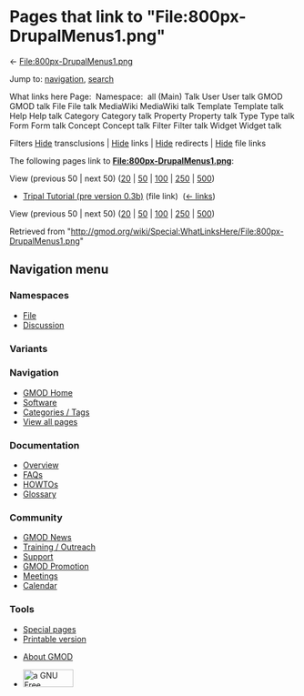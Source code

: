 <div id="mw-page-base" class="noprint">

</div>

<div id="mw-head-base" class="noprint">

</div>

<div id="content" class="mw-body" role="main">

<span id="top"></span>

<div id="mw-js-message" style="display:none;">

</div>



# <span dir="auto">Pages that link to "File:800px-DrupalMenus1.png"</span>

<div id="bodyContent">

<div id="contentSub">

←
[File:800px-DrupalMenus1.png](/wiki/File:800px-DrupalMenus1.png "File:800px-DrupalMenus1.png")

</div>

<div id="jump-to-nav" class="mw-jump">

Jump to: [navigation](#mw-navigation), [search](#p-search)

</div>

<div id="mw-content-text">

What links here Page:  Namespace:  all (Main) Talk User User talk GMOD
GMOD talk File File talk MediaWiki MediaWiki talk Template Template talk
Help Help talk Category Category talk Property Property talk Type Type
talk Form Form talk Concept Concept talk Filter Filter talk Widget
Widget talk

Filters
[Hide](/mediawiki/index.php?title=Special:WhatLinksHere/File:800px-DrupalMenus1.png&hidetrans=1 "Special:WhatLinksHere/File:800px-DrupalMenus1.png")
transclusions \|
[Hide](/mediawiki/index.php?title=Special:WhatLinksHere/File:800px-DrupalMenus1.png&hidelinks=1 "Special:WhatLinksHere/File:800px-DrupalMenus1.png")
links \|
[Hide](/mediawiki/index.php?title=Special:WhatLinksHere/File:800px-DrupalMenus1.png&hideredirs=1 "Special:WhatLinksHere/File:800px-DrupalMenus1.png")
redirects \|
[Hide](/mediawiki/index.php?title=Special:WhatLinksHere/File:800px-DrupalMenus1.png&hideimages=1 "Special:WhatLinksHere/File:800px-DrupalMenus1.png")
file links

The following pages link to
**[File:800px-DrupalMenus1.png](/wiki/File:800px-DrupalMenus1.png "File:800px-DrupalMenus1.png")**:

View (previous 50 \| next 50)
([20](/mediawiki/index.php?title=Special:WhatLinksHere/File:800px-DrupalMenus1.png&limit=20 "Special:WhatLinksHere/File:800px-DrupalMenus1.png")
\|
[50](/mediawiki/index.php?title=Special:WhatLinksHere/File:800px-DrupalMenus1.png&limit=50 "Special:WhatLinksHere/File:800px-DrupalMenus1.png")
\|
[100](/mediawiki/index.php?title=Special:WhatLinksHere/File:800px-DrupalMenus1.png&limit=100 "Special:WhatLinksHere/File:800px-DrupalMenus1.png")
\|
[250](/mediawiki/index.php?title=Special:WhatLinksHere/File:800px-DrupalMenus1.png&limit=250 "Special:WhatLinksHere/File:800px-DrupalMenus1.png")
\|
[500](/mediawiki/index.php?title=Special:WhatLinksHere/File:800px-DrupalMenus1.png&limit=500 "Special:WhatLinksHere/File:800px-DrupalMenus1.png"))

- [Tripal Tutorial (pre version
  0.3b)](/wiki/Tripal_Tutorial_(pre_version_0.3b) "Tripal Tutorial (pre version 0.3b)")
  (file link) ‎ <span class="mw-whatlinkshere-tools">([←
  links](/mediawiki/index.php?title=Special:WhatLinksHere&target=Tripal+Tutorial+%28pre+version+0.3b%29 "Special:WhatLinksHere"))</span>

View (previous 50 \| next 50)
([20](/mediawiki/index.php?title=Special:WhatLinksHere/File:800px-DrupalMenus1.png&limit=20 "Special:WhatLinksHere/File:800px-DrupalMenus1.png")
\|
[50](/mediawiki/index.php?title=Special:WhatLinksHere/File:800px-DrupalMenus1.png&limit=50 "Special:WhatLinksHere/File:800px-DrupalMenus1.png")
\|
[100](/mediawiki/index.php?title=Special:WhatLinksHere/File:800px-DrupalMenus1.png&limit=100 "Special:WhatLinksHere/File:800px-DrupalMenus1.png")
\|
[250](/mediawiki/index.php?title=Special:WhatLinksHere/File:800px-DrupalMenus1.png&limit=250 "Special:WhatLinksHere/File:800px-DrupalMenus1.png")
\|
[500](/mediawiki/index.php?title=Special:WhatLinksHere/File:800px-DrupalMenus1.png&limit=500 "Special:WhatLinksHere/File:800px-DrupalMenus1.png"))

</div>

<div class="printfooter">

Retrieved from
"<http://gmod.org/wiki/Special:WhatLinksHere/File:800px-DrupalMenus1.png>"

</div>

<div id="catlinks" class="catlinks catlinks-allhidden">

</div>

<div class="visualClear">

</div>

</div>

</div>

<div id="mw-navigation">

## Navigation menu

<div id="mw-head">



<div id="left-navigation">

<div id="p-namespaces" class="vectorTabs" role="navigation"
aria-labelledby="p-namespaces-label">

### Namespaces

- <span id="ca-nstab-image"><a href="/wiki/File:800px-DrupalMenus1.png" accesskey="c"
  title="View the file page [c]">File</a></span>
- <span id="ca-talk"><a
  href="/mediawiki/index.php?title=File_talk:800px-DrupalMenus1.png&amp;action=edit&amp;redlink=1"
  accesskey="t"
  title="Discussion about the content page [t]">Discussion</a></span>

</div>

<div id="p-variants" class="vectorMenu emptyPortlet" role="navigation"
aria-labelledby="p-variants-label">

### 

### Variants[](#)

<div class="menu">

</div>

</div>

</div>

<div id="right-navigation">





</div>



</div>

</div>

</div>

<div id="mw-panel">

<div id="p-logo" role="banner">

<a href="/wiki/Main_Page"
style="background-image: url(http://gmod.org/images/GMOD-cogs.png);"
title="Visit the main page"></a>

</div>

<div id="p-Navigation" class="portal" role="navigation"
aria-labelledby="p-Navigation-label">

### Navigation

<div class="body">

- <span id="n-GMOD-Home">[GMOD Home](/wiki/Main_Page)</span>
- <span id="n-Software">[Software](/wiki/GMOD_Components)</span>
- <span id="n-Categories-.2F-Tags">[Categories /
  Tags](/wiki/Categories)</span>
- <span id="n-View-all-pages">[View all
  pages](/wiki/Special:AllPages)</span>

</div>

</div>

<div id="p-Documentation" class="portal" role="navigation"
aria-labelledby="p-Documentation-label">

### Documentation

<div class="body">

- <span id="n-Overview">[Overview](/wiki/Overview)</span>
- <span id="n-FAQs">[FAQs](/wiki/Category:FAQ)</span>
- <span id="n-HOWTOs">[HOWTOs](/wiki/Category:HOWTO)</span>
- <span id="n-Glossary">[Glossary](/wiki/Glossary)</span>

</div>

</div>

<div id="p-Community" class="portal" role="navigation"
aria-labelledby="p-Community-label">

### Community

<div class="body">

- <span id="n-GMOD-News">[GMOD News](/wiki/GMOD_News)</span>
- <span id="n-Training-.2F-Outreach">[Training /
  Outreach](/wiki/Training_and_Outreach)</span>
- <span id="n-Support">[Support](/wiki/Support)</span>
- <span id="n-GMOD-Promotion">[GMOD
  Promotion](/wiki/GMOD_Promotion)</span>
- <span id="n-Meetings">[Meetings](/wiki/Meetings)</span>
- <span id="n-Calendar">[Calendar](/wiki/Calendar)</span>

</div>

</div>

<div id="p-tb" class="portal" role="navigation"
aria-labelledby="p-tb-label">

### Tools

<div class="body">

- <span id="t-specialpages"><a href="/wiki/Special:SpecialPages" accesskey="q"
  title="A list of all special pages [q]">Special pages</a></span>
- <span id="t-print"><a
  href="/mediawiki/index.php?title=Special:WhatLinksHere/File:800px-DrupalMenus1.png&amp;printable=yes"
  rel="alternate" accesskey="p"
  title="Printable version of this page [p]">Printable version</a></span>

</div>

</div>

</div>

</div>

<div id="footer" role="contentinfo">

- <span id="footer-places-about">[About
  GMOD](/wiki/GMOD:About "GMOD:About")</span>

<!-- -->

- <span id="footer-copyrightico">[<img src="http://www.gnu.org/graphics/gfdl-logo-small.png" width="88"
  height="31" alt="a GNU Free Documentation License" />](http://www.gnu.org/licenses/fdl-1.3.html)</span>




</div>
